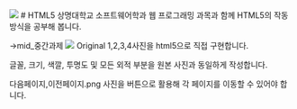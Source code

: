 <img src="https://img.shields.io/badge/html5-E34F26?style=for-the-badge&logo=html5&logoColor=white">
# HTML5
상명대학교 소프트웨어학과 웹 프로그래밍 과목과 함께 HTML5의 작동 방식을 공부해 봅니다.

->mid_중간과제
<img src="https://github.com/YangJunMan/Practice/blob/main/SMU.HTML5/mid_%EC%A4%91%EA%B0%84%EA%B3%BC%EC%A0%9C/Original1.png">
Original 1,2,3,4사진을 html5으로 직접 구현합니다.

글꼴, 크기, 색깔, 투명도 및 모든 외적 부분을 원본 사진과 동일하게 작성합니다.

다음페이지,이전페이지.png 사진을 버튼으로 활용해 각 페이지를 이동할 수 있어야 합니다.
